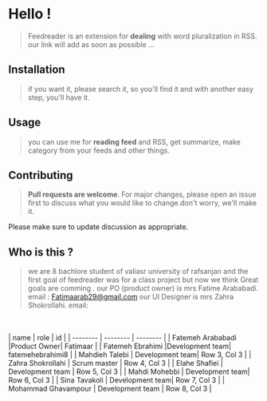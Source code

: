 
# Hello !

>Feedreader is an extension for **dealing** with word pluralization in RSS.
our link will add as soon as possible ...

## Installation
>if you want it, please search it, so you'll find it and with another easy step, you'll have it.

## Usage

>you can use me for **reading feed** and RSS, get summarize, make category from your feeds and other things.

## Contributing

>**Pull requests are welcome**. For major changes, please open an issue first
to discuss what you would like to change.don't worry, we'll make it.

Please make sure to update discussion as appropriate.

## Who is this ?


>we are 8 bachlore student of valiasr university of rafsanjan and the first goal of feedreader was for a class project but now we think Great goals are comming .
our PO (product owner) is mrs Fatime Arababadi.
email : Fatimaarab29@gmail.com
our UI Designer is mrs Zahra Shokrollahi.
email:

<br>
<br>
| name | role | id |
| -------- | -------- | -------- |
| Fatemeh Arababadi |Product Owner| Fatimaar |
| Fatemeh Ebrahimi |Development team| fatemehebrahimi8 |
| Mahdieh Talebi | Development team| Row 3, Col 3 |
| Zahra Shokrollahi | Scrum master | Row 4, Col 3 |
| Elahe Shafiei | Development team | Row 5, Col 3 |
| Mahdi Mohebbi | Development team| Row 6, Col 3 |
| Sina Tavakoli | Development team| Row 7, Col 3 |
| Mohammad Ghavampour | Development team | Row 8, Col 3 |
